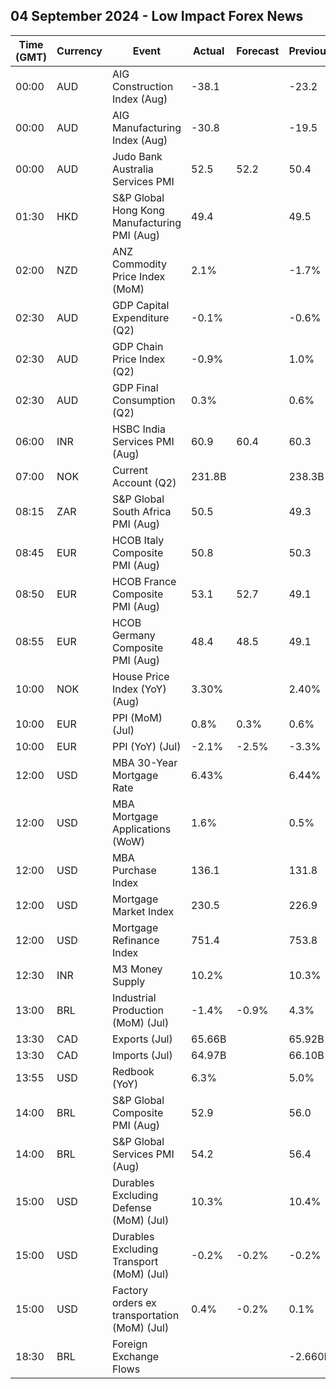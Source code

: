 ## 04 September 2024 - Low Impact Forex News

| Time (GMT) | Currency | Event | Actual | Forecast | Previous |
|------|----------|-------|--------|----------|----------|
| 00:00 | AUD | AIG Construction Index (Aug) | -38.1 |  | -23.2 |
| 00:00 | AUD | AIG Manufacturing Index (Aug) | -30.8 |  | -19.5 |
| 00:00 | AUD | Judo Bank Australia Services PMI | 52.5 | 52.2 | 50.4 |
| 01:30 | HKD | S&P Global Hong Kong Manufacturing PMI (Aug) | 49.4 |  | 49.5 |
| 02:00 | NZD | ANZ Commodity Price Index (MoM) | 2.1% |  | -1.7% |
| 02:30 | AUD | GDP Capital Expenditure (Q2) | -0.1% |  | -0.6% |
| 02:30 | AUD | GDP Chain Price Index (Q2) | -0.9% |  | 1.0% |
| 02:30 | AUD | GDP Final Consumption (Q2) | 0.3% |  | 0.6% |
| 06:00 | INR | HSBC India Services PMI (Aug) | 60.9 | 60.4 | 60.3 |
| 07:00 | NOK | Current Account (Q2) | 231.8B |  | 238.3B |
| 08:15 | ZAR | S&P Global South Africa PMI (Aug) | 50.5 |  | 49.3 |
| 08:45 | EUR | HCOB Italy Composite PMI (Aug) | 50.8 |  | 50.3 |
| 08:50 | EUR | HCOB France Composite PMI (Aug) | 53.1 | 52.7 | 49.1 |
| 08:55 | EUR | HCOB Germany Composite PMI (Aug) | 48.4 | 48.5 | 49.1 |
| 10:00 | NOK | House Price Index (YoY) (Aug) | 3.30% |  | 2.40% |
| 10:00 | EUR | PPI (MoM) (Jul) | 0.8% | 0.3% | 0.6% |
| 10:00 | EUR | PPI (YoY) (Jul) | -2.1% | -2.5% | -3.3% |
| 12:00 | USD | MBA 30-Year Mortgage Rate | 6.43% |  | 6.44% |
| 12:00 | USD | MBA Mortgage Applications (WoW) | 1.6% |  | 0.5% |
| 12:00 | USD | MBA Purchase Index | 136.1 |  | 131.8 |
| 12:00 | USD | Mortgage Market Index | 230.5 |  | 226.9 |
| 12:00 | USD | Mortgage Refinance Index | 751.4 |  | 753.8 |
| 12:30 | INR | M3 Money Supply | 10.2% |  | 10.3% |
| 13:00 | BRL | Industrial Production (MoM) (Jul) | -1.4% | -0.9% | 4.3% |
| 13:30 | CAD | Exports (Jul) | 65.66B |  | 65.92B |
| 13:30 | CAD | Imports (Jul) | 64.97B |  | 66.10B |
| 13:55 | USD | Redbook (YoY) | 6.3% |  | 5.0% |
| 14:00 | BRL | S&P Global Composite PMI (Aug) | 52.9 |  | 56.0 |
| 14:00 | BRL | S&P Global Services PMI (Aug) | 54.2 |  | 56.4 |
| 15:00 | USD | Durables Excluding Defense (MoM) (Jul) | 10.3% |  | 10.4% |
| 15:00 | USD | Durables Excluding Transport (MoM) (Jul) | -0.2% | -0.2% | -0.2% |
| 15:00 | USD | Factory orders ex transportation (MoM) (Jul) | 0.4% | -0.2% | 0.1% |
| 18:30 | BRL | Foreign Exchange Flows |  |  | -2.660B |
